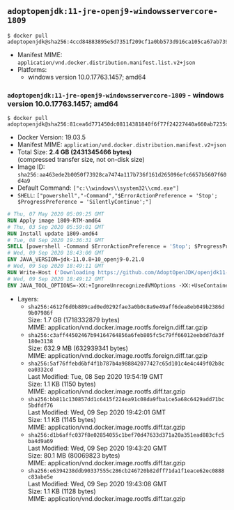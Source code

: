 ## `adoptopenjdk:11-jre-openj9-windowsservercore-1809`

```console
$ docker pull adoptopenjdk@sha256:4ccd84883895e5d7351f209cf1a0bb573d916ca105ca67ab73928f84da0807ed
```

-	Manifest MIME: `application/vnd.docker.distribution.manifest.list.v2+json`
-	Platforms:
	-	windows version 10.0.17763.1457; amd64

### `adoptopenjdk:11-jre-openj9-windowsservercore-1809` - windows version 10.0.17763.1457; amd64

```console
$ docker pull adoptopenjdk@sha256:81cea6d771450dc08114381840f6f77f24227440a660ab7235d2a0cf0defd318
```

-	Docker Version: 19.03.5
-	Manifest MIME: `application/vnd.docker.distribution.manifest.v2+json`
-	Total Size: **2.4 GB (2431345466 bytes)**  
	(compressed transfer size, not on-disk size)
-	Image ID: `sha256:aa463ede2b0050f73928ca7474a117b736f161d265096efc6657b5607f60d4a9`
-	Default Command: `["c:\\windows\\system32\\cmd.exe"]`
-	`SHELL`: `["powershell","-Command","$ErrorActionPreference = 'Stop'; $ProgressPreference = 'SilentlyContinue';"]`

```dockerfile
# Thu, 07 May 2020 05:09:25 GMT
RUN Apply image 1809-RTM-amd64
# Thu, 03 Sep 2020 05:59:01 GMT
RUN Install update 1809-amd64
# Tue, 08 Sep 2020 19:36:31 GMT
SHELL [powershell -Command $ErrorActionPreference = 'Stop'; $ProgressPreference = 'SilentlyContinue';]
# Wed, 09 Sep 2020 18:43:00 GMT
ENV JAVA_VERSION=jdk-11.0.8+10_openj9-0.21.0
# Wed, 09 Sep 2020 18:49:11 GMT
RUN Write-Host ('Downloading https://github.com/AdoptOpenJDK/openjdk11-binaries/releases/download/jdk-11.0.8%2B10_openj9-0.21.0/OpenJDK11U-jre_x64_windows_openj9_11.0.8_10_openj9-0.21.0.msi ...');     [Net.ServicePointManager]::SecurityProtocol = [Net.SecurityProtocolType]::Tls12;     wget https://github.com/AdoptOpenJDK/openjdk11-binaries/releases/download/jdk-11.0.8%2B10_openj9-0.21.0/OpenJDK11U-jre_x64_windows_openj9_11.0.8_10_openj9-0.21.0.msi -O 'openjdk.msi';     Write-Host ('Verifying sha256 (de1caf30e81fbdc0e128e3e3360cd6245b6dd7b0857224604a810dde47061152) ...');     if ((Get-FileHash openjdk.msi -Algorithm sha256).Hash -ne 'de1caf30e81fbdc0e128e3e3360cd6245b6dd7b0857224604a810dde47061152') {             Write-Host 'FAILED!';             exit 1;     };         New-Item -ItemType Directory -Path C:\temp | Out-Null;         Write-Host 'Installing using MSI ...';     Start-Process -FilePath "msiexec.exe" -ArgumentList '/i', 'openjdk.msi', '/L*V', 'C:\temp\OpenJDK.log',     '/quiet', 'ADDLOCAL=FeatureEnvironment,FeatureJarFileRunWith,FeatureJavaHome' -Wait -Passthru;     Remove-Item -Path C:\temp -Recurse | Out-Null;     Write-Host 'Removing openjdk.msi ...';     Remove-Item openjdk.msi -Force
# Wed, 09 Sep 2020 18:49:12 GMT
ENV JAVA_TOOL_OPTIONS=-XX:+IgnoreUnrecognizedVMOptions -XX:+UseContainerSupport -XX:+IdleTuningCompactOnIdle -XX:+IdleTuningGcOnIdle
```

-	Layers:
	-	`sha256:4612f6d0b889cad0ed0292fae3a0b0c8a9e49aff6dea8eb049b2386d9b07986f`  
		Size: 1.7 GB (1718332879 bytes)  
		MIME: application/vnd.docker.image.rootfs.foreign.diff.tar.gzip
	-	`sha256:c3aff44502467b94164764856a6feb805fc5c79ff66012eebdd7da3f180e3138`  
		Size: 632.9 MB (632939341 bytes)  
		MIME: application/vnd.docker.image.rootfs.foreign.diff.tar.gzip
	-	`sha256:5af76ffebd6bf4f1b787b4a988842077427c65d101c4e4c449f02b8cea0332cd`  
		Last Modified: Tue, 08 Sep 2020 19:54:19 GMT  
		Size: 1.1 KB (1150 bytes)  
		MIME: application/vnd.docker.image.rootfs.diff.tar.gzip
	-	`sha256:bb811c130857dd1c6415f224ea91c08da9fba1ce5a68c6429add71bc5bdfdf76`  
		Last Modified: Wed, 09 Sep 2020 19:42:01 GMT  
		Size: 1.1 KB (1145 bytes)  
		MIME: application/vnd.docker.image.rootfs.diff.tar.gzip
	-	`sha256:d1b6affc037f8e02854055c1bef70d47633d371a20a351ead883cfc5ba4d9a69`  
		Last Modified: Wed, 09 Sep 2020 19:43:20 GMT  
		Size: 80.1 MB (80069823 bytes)  
		MIME: application/vnd.docker.image.rootfs.diff.tar.gzip
	-	`sha256:e6394238ddb90337555c286cb246720b82dff71da1f1eace62ec0888c83abe5e`  
		Last Modified: Wed, 09 Sep 2020 19:43:08 GMT  
		Size: 1.1 KB (1128 bytes)  
		MIME: application/vnd.docker.image.rootfs.diff.tar.gzip
